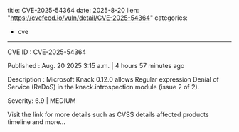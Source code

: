  
title: CVE-2025-54364
date: 2025-8-20
lien: "https://cvefeed.io/vuln/detail/CVE-2025-54364"
categories:
  - cve
---

CVE ID : CVE-2025-54364

Published :  Aug. 20
2025
3:15 a.m. | 4 hours
57 minutes ago

Description : Microsoft Knack 0.12.0 allows Regular expression Denial of Service (ReDoS) in the knack.introspection module (issue 2 of 2).

Severity: 6.9 | MEDIUM

Visit the link for more details
such as CVSS details
affected products
timeline
and more...
